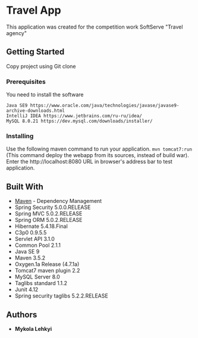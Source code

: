# Travel App

This application was created for the competition work SoftServe "Travel agency"

## Getting Started

Copy project using Git clone 

### Prerequisites

You need to install the software

```
Java SE9 https://www.oracle.com/java/technologies/javase/javase9-archive-downloads.html
IntelliJ IDEA https://www.jetbrains.com/ru-ru/idea/
MySQL 8.0.21 https://dev.mysql.com/downloads/installer/
```

### Installing

Use the following maven command to run your application.
```mvn tomcat7:run``` (This command deploy the webapp from its sources, instead of build war).
Enter the http://localhost:8080 URL in browser's address bar to test application.

## Built With

* [Maven](https://maven.apache.org/) - Dependency Management
*	Spring Security 5.0.0.RELEASE
*	Spring MVC 5.0.2.RELEASE
*	Spring ORM 5.0.2.RELEASE
*	Hibernate 5.4.18.Final
*	C3p0 0.9.5.5 
*	Servlet API 3.1.0
*	Common Pool 2.1.1
*	Java SE 9
*	Maven 3.5.2
*	Oxygen.1a Release (4.7.1a)
* Tomcat7 maven plugin 2.2
*	MySQL Server 8.0
*	Taglibs standard 1.1.2
*	Junit 4.12
*	Spring security taglibs 5.2.2.RELEASE

## Authors

* **Mykola Lehkyi** 

